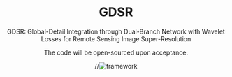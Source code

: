<div align="center">

# GDSR

GDSR: Global-Detail Integration through Dual-Branch Network with Wavelet Losses for Remote Sensing Image Super-Resolution

The code will be open-sourced upon acceptance.

//![framework](https://doswin.github.io/GDSR/static/images/framework.SVG)

</div>
